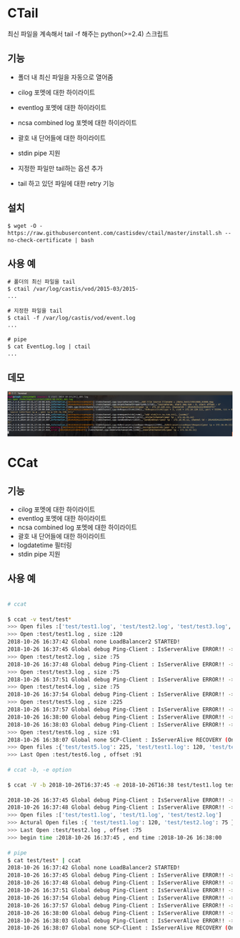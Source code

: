 # CTail

최신 파일을 계속해서 tail -f 해주는 python(>=2.4) 스크립트

## 기능

- 폴더 내 최신 파일을 자동으로 열어줌

- cilog 포멧에 대한 하이라이트
- eventlog 포멧에 대한 하이라이트
- ncsa combined log 포멧에 대한 하이라이트
- 괄호 내 단어들에 대한 하이라이트
- stdin pipe 지원
- 지정한 파일만 tail하는 옵션 추가
- tail 하고 있던 파일에 대한 retry 기능

## 설치

```
$ wget -O - https://raw.githubusercontent.com/castisdev/ctail/master/install.sh --no-check-certificate | bash
```

## 사용 예
```
# 폴더의 최신 파일을 tail
$ ctail /var/log/castis/vod/2015-03/2015-
...

# 지정한 파일을 tail
$ ctail -f /var/log/castis/vod/event.log
...

# pipe
$ cat EventLog.log | ctail
...
```

## 데모 

![](https://github.com/castisdev/ctail/blob/master/sample.png)

# CCat

## 기능

- cilog 포멧에 대한 하이라이트
- eventlog 포멧에 대한 하이라이트
- ncsa combined log 포멧에 대한 하이라이트
- 괄호 내 단어들에 대한 하이라이트
- logdatetime 필터링
- stdin pipe 지원

## 사용 예
```bash

# ccat 

$ ccat -v test/test* 
>>> Open files :['test/test1.log', 'test/test2.log', 'test/test3.log', 'test/test4.log', 'test/test5.log', 'test/test6.log']
>>> Open :test/test1.log , size :120
2018-10-26 16:37:42 Global none LoadBalancer2 STARTED!
2018-10-26 16:37:45 Global debug Ping-Client : IsServerAlive ERROR!! -> -1, 127.0.0.1
>>> Open :test/test2.log , size :75
2018-10-26 16:37:48 Global debug Ping-Client : IsServerAlive ERROR!! -> -1, 127.0.0.1
>>> Open :test/test3.log , size :75
2018-10-26 16:37:51 Global debug Ping-Client : IsServerAlive ERROR!! -> -1, 127.0.0.1
>>> Open :test/test4.log , size :75
2018-10-26 16:37:54 Global debug Ping-Client : IsServerAlive ERROR!! -> -1, 127.0.0.1
>>> Open :test/test5.log , size :225
2018-10-26 16:37:57 Global debug Ping-Client : IsServerAlive ERROR!! -> -1, 127.0.0.1
2018-10-26 16:38:00 Global debug Ping-Client : IsServerAlive ERROR!! -> -1, 127.0.0.1
2018-10-26 16:38:03 Global debug Ping-Client : IsServerAlive ERROR!! -> -1, 127.0.0.1
>>> Open :test/test6.log , size :91
2018-10-26 16:38:07 Global none SCP-Client : IsServerAlive RECOVERY (OnObjectServerResponse)!! -> -1
>>> Open files :{'test/test5.log': 225, 'test/test1.log': 120, 'test/test6.log': 91, 'test/test2.log': 75, 'test/test4.log': 75, 'test/test3.log': 75} 
>>> Last Open :test/test6.log , offset :91

# ccat -b, -e option

$ ccat -V -b 2018-10-26T16:37:45 -e 2018-10-26T16:38 test/test1.log test/t1.log test/test2.log

2018-10-26 16:37:45 Global debug Ping-Client : IsServerAlive ERROR!! -> -1, 127.0.0.1
2018-10-26 16:37:48 Global debug Ping-Client : IsServerAlive ERROR!! -> -1, 127.0.0.1
>>> Open files :['test/test1.log', 'test/t1.log', 'test/test2.log']
>>> Actural Open files :{ 'test/test1.log': 120, 'test/test2.log': 75 } 
>>> Last Open :test/test2.log , offset :75
>>> begin time :2018-10-26 16:37:45 , end time :2018-10-26 16:38:00

# pipe
$ cat test/test* | ccat          
2018-10-26 16:37:42 Global none LoadBalancer2 STARTED!
2018-10-26 16:37:45 Global debug Ping-Client : IsServerAlive ERROR!! -> -1, 127.0.0.1
2018-10-26 16:37:48 Global debug Ping-Client : IsServerAlive ERROR!! -> -1, 127.0.0.1
2018-10-26 16:37:51 Global debug Ping-Client : IsServerAlive ERROR!! -> -1, 127.0.0.1
2018-10-26 16:37:54 Global debug Ping-Client : IsServerAlive ERROR!! -> -1, 127.0.0.1
2018-10-26 16:37:57 Global debug Ping-Client : IsServerAlive ERROR!! -> -1, 127.0.0.1
2018-10-26 16:38:00 Global debug Ping-Client : IsServerAlive ERROR!! -> -1, 127.0.0.1
2018-10-26 16:38:03 Global debug Ping-Client : IsServerAlive ERROR!! -> -1, 127.0.0.1
2018-10-26 16:38:07 Global none SCP-Client : IsServerAlive RECOVERY (OnObjectServerResponse)!! -> -1
```

